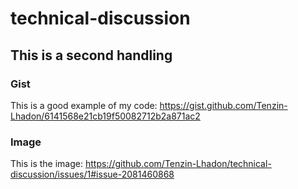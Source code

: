 # technical-discussion

## This is a second handling

### Gist

This is a good example of my code: https://gist.github.com/Tenzin-Lhadon/6141568e21cb19f50082712b2a871ac2

### Image
 This is the image: https://github.com/Tenzin-Lhadon/technical-discussion/issues/1#issue-2081460868
